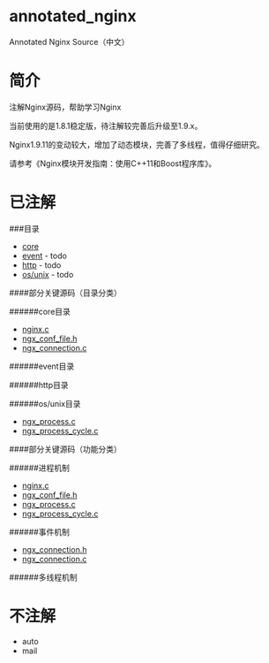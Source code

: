 # annotated_nginx
Annotated Nginx Source（中文）

# 简介
注解Nginx源码，帮助学习Nginx

当前使用的是1.8.1稳定版，待注解较完善后升级至1.9.x。

Nginx1.9.11的变动较大，增加了动态模块，完善了多线程，值得仔细研究。

请参考《Nginx模块开发指南：使用C++11和Boost程序库》。

# 已注解

###目录
* [core](/nginx/src/core)
* [event](/nginx/src/event) - todo
* [http](/nginx/src/http) - todo
* [os/unix](/nginx/src/os/unix) - todo

####部分关键源码（目录分类）

######core目录
* [nginx.c](/nginx/src/core/nginx.c)
* [ngx_conf_file.h](nginx/src/core/ngx_conf_file.h)
* [ngx_connection.c](/nginx/src/core/ngx_connection.c)

######event目录

######http目录

######os/unix目录
* [ngx_process.c](nginx/src/os/unix/ngx_process.c)
* [ngx_process_cycle.c](nginx/src/os/unix/ngx_process_cycle.c)

####部分关键源码（功能分类）

######进程机制
* [nginx.c](/nginx/src/core/nginx.c)
* [ngx_conf_file.h](nginx/src/core/ngx_conf_file.h)
* [ngx_process.c](nginx/src/os/unix/ngx_process.c)
* [ngx_process_cycle.c](nginx/src/os/unix/ngx_process_cycle.c)

######事件机制
* [ngx_connection.h](/nginx/src/core/ngx_connection.h)
* [ngx_connection.c](/nginx/src/core/ngx_connection.c)

######多线程机制

# 不注解

* auto
* mail
